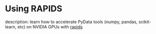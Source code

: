 # Using RAPIDS

description: learn how to accelerate PyData tools (numpy, pandas, scikit-learn, etc) on NVIDIA GPUs with [rapids](https://github.com/rapidsai)
